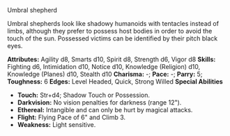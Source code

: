 Umbral shepherd

Umbral shepherds look like shadowy humanoids with tentacles instead
of limbs, although they prefer to possess host bodies in order to avoid
the touch of the sun. Possessed victims can be identified by their pitch
black eyes.

**Attributes:** Agility d8, Smarts d10, Spirit d8, Strength d6, Vigor
d8
**Skills:** Fighting d6, Intimidation d10, Notice d10, Knowledge
(Religion) d10, Knowledge (Planes) d10, Stealth d10
**Charisma:** -; **Pace:** -; **Parry:** 5; **Toughness:** 6
**Edges:** Level Headed, Quick, Strong Willed
**Special Abilities**
- **Touch:** Str+d4; Shadow Touch or Possession.
- **Darkvision:** No vision penalties for darkness (range 12").
- **Ethereal:** Intangible and can only be hurt by magical attacks.
- **Flight:** Flying Pace of 6" and Climb 3.
- **Weakness:** Light sensitive.


